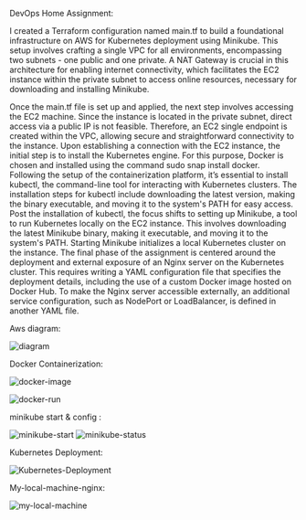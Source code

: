 
DevOps Home Assignment:

I created a Terraform configuration named main.tf to build a foundational infrastructure on AWS for Kubernetes deployment using Minikube.
This setup involves crafting a single VPC for all environments, encompassing two subnets - one public and one private.
A NAT Gateway is crucial in this architecture for enabling internet connectivity, which facilitates the EC2 instance within the private subnet to access online resources, necessary for downloading and installing Minikube.

Once the main.tf file is set up and applied, the next step involves accessing the EC2 machine. Since the instance is located in the private subnet, direct access via a public IP is not feasible.
Therefore, an EC2 single endpoint is created within the VPC, allowing secure and straightforward connectivity to the instance.
Upon establishing a connection with the EC2 instance, the initial step is to install the Kubernetes engine.
For this purpose, Docker is chosen and installed using the command sudo snap install docker.
Following the setup of the containerization platform, it’s essential to install kubectl, the command-line tool for interacting with Kubernetes clusters.
The installation steps for kubectl include downloading the latest version, making the binary executable, and moving it to the system's PATH for easy access.
Post the installation of kubectl, the focus shifts to setting up Minikube, a tool to run Kubernetes locally on the EC2 instance.
This involves downloading the latest Minikube binary, making it executable, and moving it to the system's PATH.
Starting Minikube initializes a local Kubernetes cluster on the instance.
The final phase of the assignment is centered around the deployment and external exposure of an Nginx server on the Kubernetes cluster.
This requires writing a YAML configuration file that specifies the deployment details, including the use of a custom Docker image hosted on Docker Hub.
To make the Nginx server accessible externally, an additional service configuration, such as NodePort or LoadBalancer, is defined in another YAML file.

Aws diagram:

![diagram](https://github.com/NextGen20/moveo/assets/71230554/ca874082-3ee2-4763-9a73-50657f1c8dc9)

Docker Containerization:


![docker-image](https://github.com/NextGen20/moveo/assets/71230554/39d2f19f-0cee-4fdd-8102-41bc6bb48b39)



![docker-run](https://github.com/NextGen20/moveo/assets/71230554/632cce69-c364-4e1b-a169-086c0b2f04d8)




minikube start & config :

![minikube-start](https://github.com/NextGen20/moveo/assets/71230554/6a7630cd-cd5f-4ff2-b545-d4ae502f8144)
![minikube-status](https://github.com/NextGen20/moveo/assets/71230554/75583316-de2b-4141-b85e-d42c4bca2e57)

Kubernetes Deployment:


![Kubernetes-Deployment](https://github.com/NextGen20/moveo/assets/71230554/3f0f1af3-42a5-4751-9e76-8b59161acf8e)

My-local-machine-nginx:

![my-local-machine](https://github.com/NextGen20/moveo/assets/71230554/4ae00111-c901-4a33-82cc-29b9a4a8b9ab)

